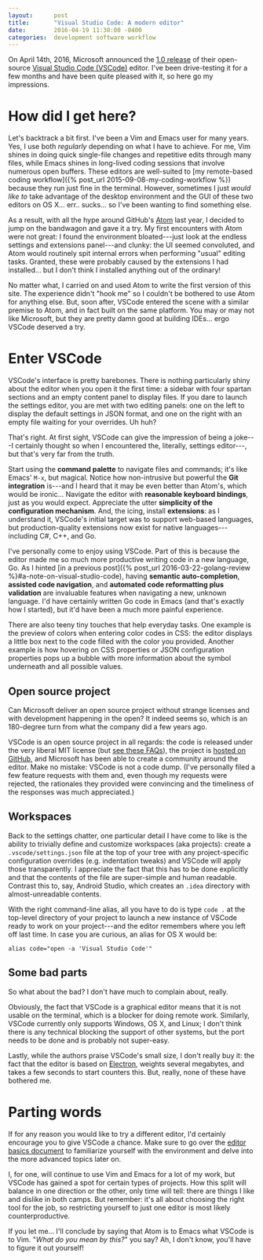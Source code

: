 ```yaml
---
layout:      post
title:       "Visual Studio Code: A modern editor"
date:        2016-04-19 11:30:00 -0400
categories:  development software workflow
---
```


On April 14th, 2016, Microsoft announced the [1.0 release](http://code.visualstudio.com/blogs/2016/04/14/vscode-1.0) of their open-source [Visual Studio Code (VSCode)](http://code.visualstudio.com) editor. I've been drive-testing it for a few months and have been quite pleased with it, so here go my impressions.

# How did I get here?

Let's backtrack a bit first. I've been a Vim and Emacs user for many years. Yes, I use both *regularly* depending on what I have to achieve. For me, Vim shines in doing quick single-file changes and repetitive edits through many files, while Emacs shines in long-lived coding sessions that involve numerous open buffers. These editors are well-suited to [my remote-based coding workflow]({% post_url 2015-09-08-my-coding-workflow %}) because they run just fine in the terminal. However, sometimes I just *would like to* take advantage of the desktop environment and the GUI of these two editors on OS X... err.. sucks... so I've been wanting to find something else.

As a result, with all the hype around GitHub's [Atom](http://atom.io/) last year, I decided to jump on the bandwagon and gave it a try. My first encounters with Atom were not great: I found the environment bloated---just look at the endless settings and extensions panel---and clunky: the UI seemed convoluted, and Atom would routinely spit internal errors when performing "usual" editing tasks. Granted, these were probably caused by the extensions I had installed... but I don't think I installed anything out of the ordinary!

No matter what, I carried on and used Atom to write the first version of this site. The experience didn't "hook me" so I couldn't be bothered to use Atom for anything else. But, soon after, VSCode entered the scene with a similar premise to Atom, and in fact built on the same platform. You may or may not like Microsoft, but they are pretty damn good at building IDEs... ergo VSCode deserved a try.

# Enter VSCode

VSCode's interface is pretty barebones. There is nothing particularly shiny about the editor when you open it the first time: a sidebar with four spartan sections and an empty content panel to display files. If you dare to launch the settings editor, you are met with two editing panels: one on the left to display the default settings in JSON format, and one on the right with an empty file waiting for your overrides. Uh huh?

That's right. At first sight, VSCode can give the impression of being a joke---I certainly thought so when I encountered the, literally, settings editor---, but that's very far from the truth. 

Start using the **command palette** to navigate files and commands; it's like Emacs' `M-x`, but magical. Notice how non-intrusive but powerful the **Git integration** is---and I heard that it may be even better than Atom's, which would be ironic... Navigate the editor with **reasonable keyboard bindings**, just as you would expect. Appreciate the utter **simplicity of the configuration mechanism**. And, the icing, install **extensions**: as I understand it, VSCode's initial target was to support web-based languages, but production-quality extensions now exist for native languages---including C#, C++, and Go.

I've personally come to enjoy using VSCode. Part of this is because the editor made me so much more productive writing code in a new language, Go. As I hinted [in a previous post]({% post_url 2016-03-22-golang-review %}#a-note-on-visual-studio-code), having **semantic auto-completion**, **assisted code navigation**, and **automated code reformatting plus validation** are invaluable features when navigating a new, unknown language. I'd have certainly written Go code in Emacs (and that's exactly how I started), but it'd have been a much more painful experience.

There are also teeny tiny touches that help everyday tasks. One example is the preview of colors when entering color codes in CSS: the editor displays a little box next to the code filled with the color you provided. Another example is how hovering on CSS properties or JSON configuration properties pops up a bubble with more information about the symbol underneath and all possible values.

## Open source project

Can Microsoft deliver an open source project without strange licenses and with development happening in the open? It indeed seems so, which is an 180-degree turn from what the company did a few years ago.

VSCode is an open source project in all regards: the code is released under the very liberal MIT license (but [see these FAQs](http://code.visualstudio.com/Docs/supporting/faq#_licensing)), the project is [hosted on GitHub](http://github.com/microsoft/vscode), and Microsoft has been able to create a community around the editor. Make no mistake: VSCode is not a code dump. (I've personally filed a few feature requests with them and, even though my requests were rejected, the rationales they provided were convincing and the timeliness of the responses was much appreciated.)

## Workspaces

Back to the settings chatter, one particular detail I have come to like is the ability to trivially define and customize workspaces (aka projects): create a `.vscode/settings.json` file at the top of your tree with any project-specific configuration overrides (e.g. indentation tweaks) and VSCode will apply those transparently. I appreciate the fact that this has to be done explicitly and that the contents of the file are super-simple and human readable. Contrast this to, say, Android Studio, which creates an `.idea` directory with almost-unreadable contents.

With the right command-line alias, all you have to do is type `code .` at the top-level directory of your project to launch a new instance of VSCode ready to work on your project---and the editor remembers where you left off last time. In case you are curious, an alias for OS X would be:

    alias code="open -a 'Visual Studio Code'"

## Some bad parts

So what about the bad? I don't have much to complain about, really.

Obviously, the fact that VSCode is a graphical editor means that it is not usable on the terminal, which is a blocker for doing remote work. Similarly, VSCode currently only supports Windows, OS X, and Linux; I don't think there is any technical blocking the support of other systems, but the port needs to be done and is probably not super-easy.

Lastly, while the authors praise VSCode's small size, I don't really buy it: the fact that the editor is based on [Electron](http://electron.atom.io/), weights several megabytes, and takes a few seconds to start counters this. But, really, none of these have bothered me.

# Parting words

If for any reason you would like to try a different editor, I'd certainly encourage you to give VSCode a chance. Make sure to go over the [editor basics document](https://code.visualstudio.com/docs/editor/codebasics) to familiarize yourself with the environment and delve into the more advanced topics later on.

I, for one, will continue to use Vim and Emacs for a lot of my work, but VSCode has gained a spot for certain types of projects. How this split will balance in one direction or the other, only time will tell: there are things I like and dislike in both camps. But remember: it's all about choosing the right tool for the job, so restricting yourself to just one editor is most likely counterproductive.

If you let me... I'll conclude by saying that Atom is to Emacs what VSCode is to Vim. "*What do you mean by this?*" you say? Ah, I don't know, you'll have to figure it out yourself!
